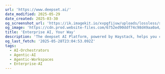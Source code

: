 ```yaml
---
url: 'https://www.deepset.ai/'
date_modified: 2025-05-29
date_created: 2025-03-30
og_screenshot_url: 'https://ik.imagekit.io/xvpgfijuw/uploads/lossless/screenshots/20250528_Deepset_og_screenshot.jpeg'
og_image: 'https://cdn.prod.website-files.com/6752ed90ddf74c98d49aa0a4/67abaf02af6572113affbb66_DEEPSET_AI.png'
title: 'Enterprise AI, Your Way'
description: 'The deepset AI Platform, powered by Haystack, helps you create custom AI agents and apps with LLM precision, security, and scalability—so you can focus on what matters most. Open, flexible, and built for enterprise. Let’s make AI work for your business.'
og_last_fetch: '2025-05-28T23:04:53.092Z'
tags:
  - AI-Orchestrators
  - Agentic-AI
  - Agentic-Workspaces
  - Enterprise-AI
---
```


